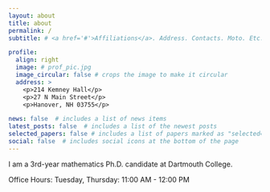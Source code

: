 ```yaml
---
layout: about
title: about
permalink: /
subtitle: # <a href='#'>Affiliations</a>. Address. Contacts. Moto. Etc.

profile:
  align: right
  image: # prof_pic.jpg
  image_circular: false # crops the image to make it circular
  address: >
    <p>214 Kemney Hall</p>
    <p>27 N Main Street</p>
    <p>Hanover, NH 03755</p>

news: false  # includes a list of news items
latest_posts: false  # includes a list of the newest posts
selected_papers: false # includes a list of papers marked as "selected={true}"
social: false  # includes social icons at the bottom of the page
---
```

I am a 3rd-year mathematics Ph.D. candidate at Dartmouth College.


Office Hours:
Tuesday, Thursday: 11:00 AM - 12:00 PM
